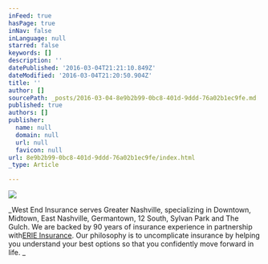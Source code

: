```yaml
---
inFeed: true
hasPage: true
inNav: false
inLanguage: null
starred: false
keywords: []
description: ''
datePublished: '2016-03-04T21:21:10.849Z'
dateModified: '2016-03-04T21:20:50.904Z'
title: ''
author: []
sourcePath: _posts/2016-03-04-8e9b2b99-0bc8-401d-9ddd-76a02b1ec9fe.md
published: true
authors: []
publisher:
  name: null
  domain: null
  url: null
  favicon: null
url: 8e9b2b99-0bc8-401d-9ddd-76a02b1ec9fe/index.html
_type: Article

---
```

![](https://the-grid-user-content.s3-us-west-2.amazonaws.com/d2e9025a-bf46-4018-8969-62f827e238a6.jpg)

_West End Insurance serves Greater Nashville, specializing in Downtown, Midtown, East Nashville, Germantown, 12 South, Sylvan Park and The Gulch. We are backed by 90 years of insurance experience in partnership with[ERIE Insurance][0]. Our philosophy is to uncomplicate insurance by helping you understand your best options so that you confidently move forward in life.  _

[0]: http://erieinsurance.com/